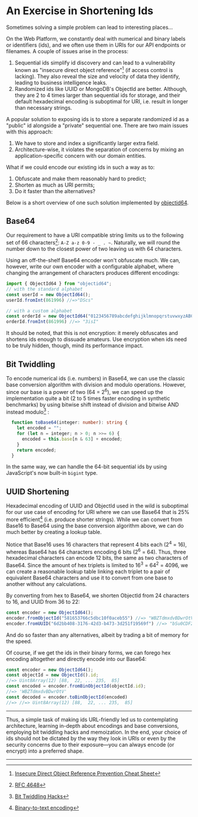 # An Exercise in Shortening Ids

Sometimes solving a simple problem can lead to interesting places...

On the Web Platform, we constantly deal with numerical and binary labels or identifiers (ids), and we often use them in URIs for our API endpoints or filenames. A couple of issues arise in the process:

1. Sequential ids simplify id discovery and can lead to a vulnerability known as "insecure direct object reference"[^1] (if access control is lacking). They also reveal the size and velocity of data they identify, leading to business intelligence leaks.
2. Randomized ids like UUID or MongoDB's ObjectId are better. Although, they are 2 to 4 times larger than sequential ids for storage, and their default hexadecimal encoding is suboptimal for URI, i.e. result in longer than necessary strings.

A popular solution to exposing ids is to store a separate randomized id as a "public" id alongside a "private" sequential one. There are two main issues with this approach:

1. We have to store and index a significantly larger extra field.
2. Architecture-wise, it violates the separation of concerns by mixing an application-specific concern with our domain entities.

What if we could encode our existing ids in such a way as to:

1. Obfuscate and make them reasonably hard to predict;
2. Shorten as much as URI permits;
3. Do it faster than the alternatives?

Below is a short overview of one such solution implemented by [objectid64](https://github.com/zandaqo/objectid64).

## Base64

Our requirement to have a URI compatible string limits us to the following set of 66 characters[^2]: `A-Z a-z 0-9 - _ . ~`. Naturally, we will round the number down to the closest power of two leaving us with 64 characters.

Using an off-the-shelf Base64 encoder won't obfuscate much. We can, however, write our own encoder with a configurable alphabet, where changing the arrangement of characters produces different encodings:

```javascript
import { ObjectId64 } from "objectid64";
// with the standard alphabet
const userId = new ObjectId64(); 
userId.fromInt(861996) //=>"DScs"

// with a custom alphabet
const orderId = new ObjectId64("0123456789abcdefghijklmnopqrstuvwxyzABCDEFGHIJKLMNOPQRSTUVWXYZ-_");
orderId.fromInt(861996) //=> "3isI"
```

It should be noted, that this is not encryption: it merely obfuscates and shortens ids enough to dissuade amateurs. Use encryption when ids need to be truly hidden, though, mind its performance impact.

## Bit Twiddling

To encode numerical ids (i.e. numbers) in Base64, we can use the classic base conversion algorithm with division and modulo operations. However, since our base is a power of two (64 = 2<sup>6</sup>), we can speed up the implementation quite a bit (2 to 5 times faster encoding in synthetic benchmarks) by using bitwise shift instead of division and bitwise AND instead modulo[^3] :

```typescript
  function toBase64(integer: number): string {
    let encoded = "";
    for (let n = integer; n > 0; n >>= 6) {
      encoded = this.base[n & 63] + encoded;
    }
    return encoded;
  }
```

In the same way, we can handle the 64-bit sequential ids by using JavaScript's now built-in `bigint` type.

## UUID Shortening

Hexadecimal encoding of UUID and ObjectId used in the wild is suboptimal for our use case of encoding for URI where we can use Base64 that is 25% more efficient[^4] (i.e. produce shorter strings). While we can convert from Base16 to Base64 using the base conversion algorithm above, we can do much better by creating a lookup table.

Notice that Base16 uses 16 characters that represent 4 bits each (2<sup>4</sup> = 16), whereas Base64 has 64 characters encoding 6 bits (2<sup>6</sup> = 64). Thus, three hexadecimal characters can encode 12 bits, the same as two characters of Base64. Since the amount of hex triplets is limited to 16<sup>3</sup> = 64<sup>2</sup> = 4096, we can create a reasonable lookup table linking each triplet to a pair of equivalent Base64 characters and use it to convert from one base to another without any calculations.

By converting from hex to Base64, we shorten ObjectId from 24 characters to 16, and UUID from 36 to 22:

```typescript
const encoder = new ObjectId64();
encoder.fromObjectId("581653766c5dbc10f0aceb55") //=> "WBZTdmxdvBDwrOtV"
encoder.fromUUID("6d2bb408-3176-42d3-b473-3d251f19569f") //=> "bSu0CDF2QtO0cz0lHxlWCf"
```

And do so faster than any alternatives, albeit by trading a bit of memory for the speed.

Of course, if we get the ids in their binary forms, we can forego hex encoding altogether and directly encode into our Base64:

```javascript
const encoder = new ObjectId64();
const objectId = new ObjectId().id;
//=> Uint8Array(12) [88,  22, ... 235,  85]
const encoded = encoder.fromBinObjectId(objectId.id);
//=> 'WBZTdmxdvBDwrOtV'
const decoded = encoder.toBinObjectId(encoded)
//=> //=> Uint8Array(12) [88,  22, ... 235,  85]
```

------

Thus, a simple task of making ids URL-friendly led us to contemplating architecture, learning in-depth about encodings and base conversions, employing bit twiddling hacks and memoization. In the end, your choice of ids should not be dictated by the way they look in URIs or even by the security concerns due to their exposure—you can always encode (or encrypt) into a preferred shape.

---

[^1]:[Insecure Direct Object Reference Prevention Cheat Sheet](https://cheatsheetseries.owasp.org/cheatsheets/Insecure_Direct_Object_Reference_Prevention_Cheat_Sheet.html)
[^2]: [RFC 4648](https://datatracker.ietf.org/doc/html/rfc4648)
[^3]: [Bit Twiddling Hacks](http://graphics.stanford.edu/~seander/bithacks.html#ModulusDivisionEasy)
[^4]: [Binary-to-text encoding](https://en.wikipedia.org/wiki/Binary-to-text_encoding#Encoding_plain_text)
